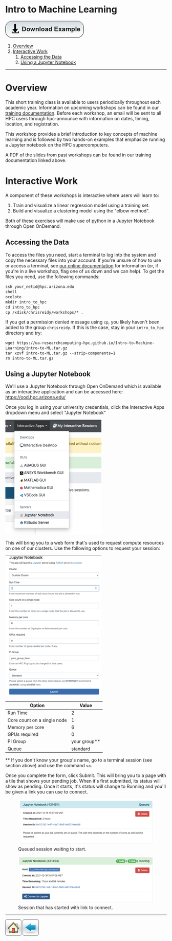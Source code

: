 # Intro to Machine Learning

[![](/Images/Download-Button.png)](intro-to-ML.tar.gz)

1. [Overview](#overview)
2. [Interactive Work](#interactive-work)
    1. [Accessing the Data](#accessing-the-data)
    2. [Using a Jupyter Notebook](#using-a-jupyter-notebook)


--------------

# Overview

This short training class is available to users periodically throughout each academic year. Information on upcoming workshops can be found in our [training documentation](https://public.confluence.arizona.edu/display/UAHPC/Training). Before each workshop, an email will be sent to all HPC users through hpc-announce with information on dates, timing, location, and registration.

This workshop provides a brief introduction to key concepts of machine learning and is followed by two hands-on examples that emphasize running a Jupyter notebook on the HPC supercomputers. 

A PDF of the slides from past workshops can be found in our training documentation linked above. 

# Interactive Work
A component of these workshops is interactive where users will learn to:

1. Train and visualize a linear regression model using a training set.
2. Build and visualize a clustering model using the "elbow method".

Both of these exercises will make use of python in a Jupyter Notebook through Open OnDemand.

## Accessing the Data
To access the files you need, start a terminal to log into the system and copy the necessary files into your account. If you're unsure of how to use or access a terminal, see [our online documentation](https://public.confluence.arizona.edu/display/UAHPC/System+Access#SystemAccess-CommandLine/TerminalAccess) for information (or, if you're in a live workshop, flag one of us down and we can help). To get the files you need, use the following commands: 
```
ssh your_netid@hpc.arizona.edu
shell
ocelote
mkdir intro_to_hpc
cd intro_to_hpc
cp /xdisk/chrisreidy/workshops/* .
```
If you get a permission denied message using ```cp```, you likely haven't been added to the group ```chrisreidy```. If this is the case, stay in your ```intro_to_hpc``` directory and try:
```
wget https://ua-researchcomputing-hpc.github.io/Intro-to-Machine-Learning/intro-to-ML.tar.gz
tar xzvf intro-to-ML.tar.gz --strip-components=1
rm intro-to-ML.tar.gz
```

## Using a Jupyter Notebook
We'll use a Jupyter Notebook through Open OnDemand which is available as an interactive application and can be accessed here: https://ood.hpc.arizona.edu/

Once you log in using your university credentials, click the Interactive Apps dropdown menu and select "Jupyter Notebook"

<img src="application-select.png" alt="application-select" width="300"/>

This will bring you to a web form that's used to request compute resources on one of our clusters. Use the following options to request your session:

<img src="web-form.png" alt="web-form" width="300"/>

|Option|Value|
|------|-----|
|Run Time | 2|
|Core count on a single node | 1 |
|Memory per core|6|
|GPUs required|0|
|PI Group | your group**|
|Queue | standard|


** If you don't know your group's name, go to a terminal session (see section above) and use the command ```va```.



Once you complete the form, click Submit. This will bring you to a page with a tile that shows your pending job. When it's first submitted, its status will show as pending. Once it starts, it's status will change to Running and you'll be given a link you can use to connect. 

<figure>
    <img src="queued.png" alt="queued" width="600"/>
    <figcaption>Queued session waiting to start.</figcaption>
</figure>
<figure>
    <img src="running.png" alt="running" width="600"/>
    <figcaption>Session that has started with link to connect.</figcaption>
</figure>


*****
[![](/Images/home.png)](https://ua-researchcomputing-hpc.github.io/) 
[![](/Images/back.png)](../)

